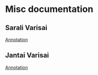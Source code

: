 # Misc documentation

## Sarali Varisai
  [Annotation](./music/Sarali_Varisai.pdf)

## Jantai Varisai
  [Annotation](./music/Jantai_Varisai.pdf)

